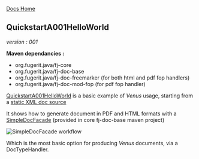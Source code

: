 [Docs Home](../../index.md)

## QuickstartA001HelloWorld

*version : 001*

**Maven dependancies :**
* org.fugerit.java/fj-core
* org.fugerit.java/fj-doc-base
* org.fugerit.java/fj-doc-freemarker	(for both html and pdf fop handlers)
* org.fugerit.java/fj-doc-mod-fop	(for pdf fop handler)

[QuickstartA001HelloWorld](../../fj-doc-quickstart-a-basic/src/test/java/test/org/fugerit/java/doc/qs/QuickstartA001HelloWorld.java) is a basic example of *Venus* usage, starting from a [static XML doc source](../../fj-doc-quickstart-a-basic/src/main/resources/sample-doc-xml/QuickstartA001/hello-world.xml)

It shows how to generate document in PDF and HTML formats with a [SimpleDocFacade](https://venusdocs.fugerit.org/fj-doc-base/src/main/java/org/fugerit/java/doc/base/facade/SimpleDocFacade.java) (provided in core fj-doc-base maven project)

![SimpleDocFacade workflow](https://venusdocs.fugerit.org/docs/img/101_basic_pipeline.gif)

Which is the most basic option for producing *Venus* documents, via a DocTypeHandler.